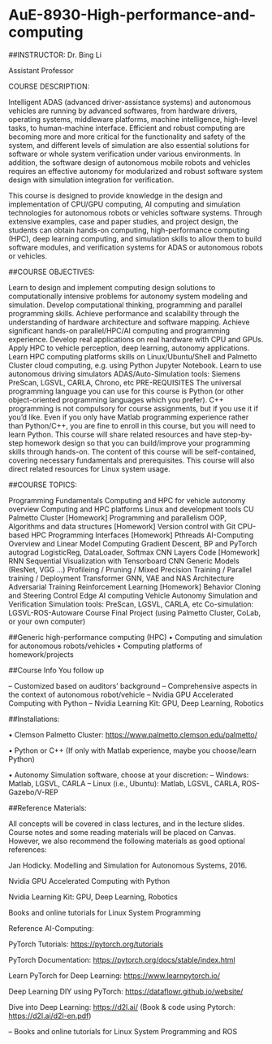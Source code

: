 # AuE-8930-High-performance-and-computing

##INSTRUCTOR:
Dr. Bing Li

Assistant Professor

COURSE DESCRIPTION:

Intelligent ADAS (advanced driver-assistance systems) and autonomous vehicles are running by advanced softwares, from hardware drivers, operating systems, middleware platforms, machine intelligence, high-level tasks, to human-machine interface. Efficient and robust computing are becoming more and more critical for the functionality and safety of the system, and different levels of simulation are also essential solutions for software or whole system verification under various environments. In addition, the software design of autonomous mobile robots and vehicles requires an effective autonomy for modularized and robust software system design with simulation integration for verification.

This course is designed to provide knowledge in the design and implementation of CPU/GPU computing, AI computing and simulation technologies for autonomous robots or vehicles software systems. Through extensive examples, case and paper studies, and project design, the students can obtain hands-on computing, high-performance computing (HPC), deep learning computing, and simulation skills to allow them to build software modules, and verification systems for ADAS or autonomous robots or vehicles.

##COURSE OBJECTIVES:

Learn to design and implement computing design solutions to computationally intensive problems for autonomy system modeling and simulation.
Develop computational thinking, programming and parallel programming skills.
Achieve performance and scalability through the understanding of hardware architecture and software mapping.
Achieve significant hands-on parallel/HPC/AI computing and programming experience.
Develop real applications on real hardware with CPU and GPUs.
Apply HPC to vehicle perception, deep learning, autonomy applications.
Learn HPC computing platforms skills on Linux/Ubuntu/Shell and Palmetto Cluster cloud computing, e.g. using Python Jupyter Notebook.
Learn to use autonomous driving simulators
ADAS/Auto-Simulation tools: Siemens PreScan, LGSVL, CARLA, Chrono, etc
PRE-REQUISITES
The universal programming language you can use for this course is Python (or other object-oriented programming languages which you prefer). C++ programming is not compulsory for course assignments, but if you use it if you’d like.
Even if you only have Matlab programming experience rather than Python/C++, you are fine to enroll in this course, but you will need to learn Python. This course will share related resources and have step-by-step homework design so that you can build/improve your programming skills through hands-on.
The content of this course will be self-contained, covering necessary fundamentals and prerequisites. This course will also direct related resources for Linux system usage.

##COURSE TOPICS:

Programming Fundamentals
Computing and HPC for vehicle autonomy overview
Computing and HPC platforms
Linux and development tools
CU Palmetto Cluster [Homework]
Programming and parallelism
OOP, Algorithms and data structures [Homework]
Version control with Git
CPU-based HPC Programming Interfaces [Homework]
Pthreads
AI-Computing
Overview and Linear Model Computing
Gradient Descent, BP and PyTorch autograd
LogisticReg, DataLoader, Softmax
CNN Layers Code [Homework]
RNN Sequential
Visualization with Tensorboard
CNN Generic Models (ResNet, VGG ...)
Profileing / Pruning / Mixed Precision Training / Parallel training / Deployment
Transformer
GNN, VAE and NAS Architecture
Adversarial Training
Reinforcement Learning [Homework]
Behavior Cloning and Steering Control
Edge AI computing
Vehicle Autonomy Simulation and Verification
Simulation tools: PreScan, LGSVL, CARLA, etc
Co-simulation: LGSVL-ROS-Autoware
Course Final Project (using Palmetto Cluster, CoLab, or your own computer)

##Generic high-performance computing (HPC)
• Computing and simulation for autonomous robots/vehicles
• Computing platforms of homework/projects

##Course Info You follow up

– Customized based on auditors’ background
– Comprehensive aspects in the context of autonomous robot/vehicle
– Nvidia GPU Accelerated Computing with Python
– Nvidia Learning Kit: GPU, Deep Learning, Robotics

##Installations:

• Clemson Palmetto Cluster: https://www.palmetto.clemson.edu/palmetto/

• Python or C++ (If only with Matlab experience, maybe you choose/learn Python)

• Autonomy Simulation software, choose at your discretion:
– Windows: Matlab, LGSVL, CARLA
– Linux (i.e., Ubuntu): Matlab, LGSVL, CARLA, ROS-Gazebo/V-REP

##Reference Materials:

All concepts will be covered in class lectures, and in the lecture slides. Course notes and some reading materials will be placed on Canvas. However, we also recommend the following materials as good optional references:

Jan Hodicky. Modelling and Simulation for Autonomous Systems, 2016.

Nvidia GPU Accelerated Computing with Python

Nvidia Learning Kit: GPU, Deep Learning, Robotics

Books and online tutorials for Linux System Programming

Reference AI-Computing:

PyTorch Tutorials: https://pytorch.org/tutorials 

PyTorch Documentation: https://pytorch.org/docs/stable/index.html 

Learn PyTorch for Deep Learning: https://www.learnpytorch.io/ 

Deep Learning DIY using PyTorch: https://dataflowr.github.io/website/ 

Dive into Deep Learning: https://d2l.ai/ 
(Book & code using Pytorch: https://d2l.ai/d2l-en.pdf)

– Books and online tutorials for Linux System Programming and ROS
